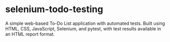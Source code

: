 # selenium-todo-testing
A simple web-based To-Do List application with automated tests. Built using HTML, CSS, JavaScript, Selenium, and pytest, with test results available in an HTML report format.
